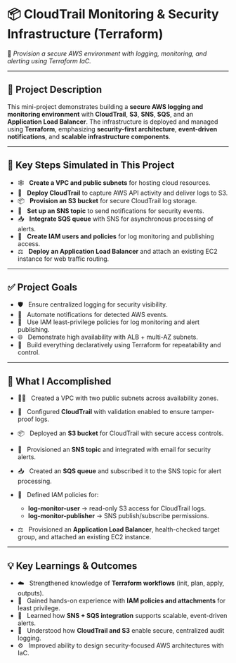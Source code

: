 # 📦 CloudTrail Monitoring & Security Infrastructure (Terraform)

🔁 *Provision a secure AWS environment with logging, monitoring, and alerting using Terraform IaC.*

---

## 📌 Project Description

This mini-project demonstrates building a **secure AWS logging and monitoring environment** with **CloudTrail**, **S3**, **SNS**, **SQS**, and an **Application Load Balancer**. The infrastructure is deployed and managed using **Terraform**, emphasizing **security-first architecture**, **event-driven notifications**, and **scalable infrastructure components**.

---

## 🚀 Key Steps Simulated in This Project

* 🕸️   **Create a VPC and public subnets** for hosting cloud resources.
* 📜   **Deploy CloudTrail** to capture AWS API activity and deliver logs to S3.
* 📦   **Provision an S3 bucket** for secure CloudTrail log storage.
* 🔔   **Set up an SNS topic** to send notifications for security events.
* 📥   **Integrate SQS queue** with SNS for asynchronous processing of alerts.
* 🛂   **Create IAM users and policies** for log monitoring and publishing access.
* ⚖️   **Deploy an Application Load Balancer** and attach an existing EC2 instance for web traffic routing.

---

## ✅ Project Goals

* 🛡️   Ensure centralized logging for security visibility.
* 🔔   Automate notifications for detected AWS events.
* 📂   Use IAM least-privilege policies for log monitoring and alert publishing.
* 🌐   Demonstrate high availability with ALB + multi-AZ subnets.
* 🧭   Build everything declaratively using Terraform for repeatability and control.

---

## 🔧 What I Accomplished

* 🧑‍💻   Created a VPC with two public subnets across availability zones.
* 📜   Configured **CloudTrail** with validation enabled to ensure tamper-proof logs.
* 📦   Deployed an **S3 bucket** for CloudTrail with secure access controls.
* 🔔   Provisioned an **SNS topic** and integrated with email for security alerts.
* 📥   Created an **SQS queue** and subscribed it to the SNS topic for alert processing.
* 🛂   Defined IAM policies for:

  * **log-monitor-user** → read-only S3 access for CloudTrail logs.
  * **log-monitor-publisher** → SNS publish/subscribe permissions.
* ⚖️   Provisioned an **Application Load Balancer**, health-checked target group, and attached an existing EC2 instance.

---

## 💡 Key Learnings & Outcomes

* ☁️   Strengthened knowledge of **Terraform workflows** (init, plan, apply, outputs).
* 🔐   Gained hands-on experience with **IAM policies and attachments** for least privilege.
* 🔄   Learned how **SNS + SQS integration** supports scalable, event-driven alerts.
* 📜   Understood how **CloudTrail and S3** enable secure, centralized audit logging.
* ⚙️   Improved ability to design security-focused AWS architectures with IaC.



